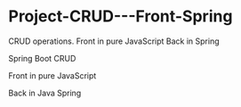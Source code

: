 # Project-CRUD---Front-Spring
CRUD operations. Front in pure JavaScript Back in Spring

Spring Boot CRUD

Front in pure JavaScript

Back in Java Spring
